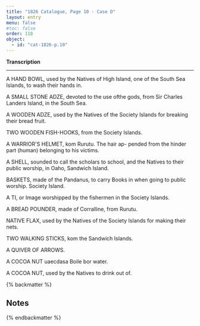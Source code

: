 ```yaml
---
title: "1826 Catalogue, Page 10 - Case D"
layout: entry
menu: false
#toc: false
order: 110
object:
  - id: "cat-1826-p.10"
---
```


**Transcription**

---

A HAND BOWL, used by the Natives of High Island, one
of the South Sea Islands, to wash their hands in.

A SMALL STONE ADZE, devoted to the use ofthe gods,
from Sir Charles Landers Island, in the South Sea.

A WOODEN ADZE, used by the Natives of the Society
Islands for breaking their bread fruit.

TWO WOODEN FISH-HOOKS, from the Society Islands.

A WARRIOR'S HELMET, kom Rurutu. The hair ap-
pended from the hinder part (human) belonging to
his victims.

A SHELL, sounded to call the scholars to school, and the
Natives to their public worship, in Oaho, Sandwich
Island.

BASKETS, made of the Pandanus, to carry Books in when
going to public worship. Society Island.

A TI, or Image worshipped by the fishermen in the Society
Islands.

A BREAD POUNDER, made of Corralline, from Rurutu.

NATIVE FLAX, used by the Natives of the Society Islands
for making their nets.

TWO WALKING STICKS, kom the Sandwich Islands.

A QUIVER OF ARROWS.

A COCOA NUT uaecdasa Boile bor water.

A COCOA NUT, used by the Natives to drink out of.


{% backmatter %}

## Notes

{% endbackmatter %}


